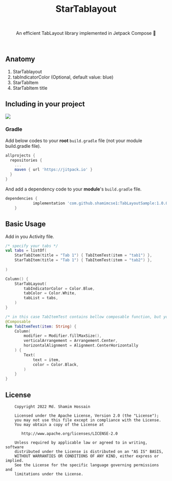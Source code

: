 <h1 align="center">StarTablayout</h1><br/>
<p align="center"> 
An efficient TabLayout library implemented in Jetpack Compose 🚀
</p>
<br/>

<p align="center">
  
</p>

## Anatomy

1. StarTablayout
2. tabIndicatorColor (Optional, default value: blue)
3. StarTabItem
4. StarTabItem title

## Including in your project
[![](https://jitpack.io/v/shamimcse1/TabLayoutSample.svg)](https://jitpack.io/#shamimcse1/TabLayoutSample)

### Gradle
Add below codes to your **root** `build.gradle` file (not your module build.gradle file).
```gradle
allprojects {
  repositories {
    ...
    maven { url 'https://jitpack.io' }
  }
}
```
And add a dependency code to your **module**'s `build.gradle` file.
```gradle
dependencies {
	        implementation 'com.github.shamimcse1:TabLayoutSample:1.0.0'
	}
```

## Basic Usage
Add in you Activity file.

```kotlin
/* specify your tabs */
val tabs = listOf(
    StarTabItem(title = "Tab 1") { TabItemTest(item = "tab1") },
    StarTabItem(title = "Tab 1") { TabItemTest(item = "tab2") },
  
)

Column() {
    StarTabLayout(
        tabIndicatorColor = Color.Blue,
        tabColor = Color.White,
        tabList = tabs,
    )
}

/* in this case TabItemTest contains bellow composable function, but you can pass your functions */
@Composable
fun TabItemTest(item: String) {
    Column(
        modifier = Modifier.fillMaxSize(),
        verticalArrangement = Arrangement.Center,
        horizontalAlignment = Alignment.CenterHorizontally
    ) {
        Text(
            text = item,
            color = Color.Black,
        )
    }
}
```

## License
```
    Copyright 2022 Md. Shamim Hossain

    Licensed under the Apache License, Version 2.0 (the "License");
    you may not use this file except in compliance with the License.
    You may obtain a copy of the License at

       http://www.apache.org/licenses/LICENSE-2.0

    Unless required by applicable law or agreed to in writing, software
    distributed under the License is distributed on an "AS IS" BASIS,
    WITHOUT WARRANTIES OR CONDITIONS OF ANY KIND, either express or implied.
    See the License for the specific language governing permissions and
    limitations under the License.

```
